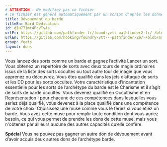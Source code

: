 ```yaml
---
# ATTENTION : Ne modifiez pas ce fichier
# Ce fichier est généré automatiquement par un script d'après les données du module Foundry VTT officiel et de sa traduction
title: Dévouement du barde
titleEn: Bard Dedication
id: dIH771mt4PcVTyAs
urlFr: https://gitlab.com/pathfinder-fr/foundryvtt-pathfinder2-fr/-/blob/master/data/feats/dIH771mt4PcVTyAs.htm
urlEn: https://gitlab.com/hooking/foundry-vtt---pathfinder-2e/-/blob/master/packs/data/feats.db/bard-dedication.json
group: feats
layout: dons
---
```

Vous lancez des sorts comme un barde et gagnez l’activité Lancer un sort. Vous obtenez un répertoire de sorts avec deux tours de magie ordinaires issus de la liste des sorts occultes ou tout autre tour de magie que vous apprenez ou découvrez. Vous êtes qualifié dans les jets d’attaque de sorts et les DD pour les sorts occultes. Votre caractéristique d’incantation essentielle pour les sorts de l’archétype du barde est le Charisme et il s’agit de sorts de barde occultes. Vous devenez qualifié en Occultisme et en Représentation ; pour chacune de ces compétences dans lesquelles vous seriez déjà qualifié, vous devenez à la place qualifié dans une compétence de votre choix. Choisissez une muse comme vous le feriez si vous étiez un barde. Vous avez cette muse pour remplir toute condition dont vous auriez besoin, ce qui vous permet de prendre les dons de cette muse, mais vous n'obtenez par ailleurs aucune des autres capacités qu’elle confère.

**Spécial** Vous ne pouvez pas gagner un autre don de dévouement avant d’avoir acquis deux autres dons de l’archétype barde.


